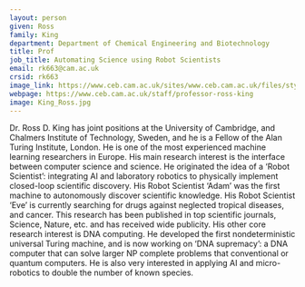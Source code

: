 ```yaml
---
layout: person
given: Ross
family: King
department: Department of Chemical Engineering and Biotechnology
title: Prof
job_title: Automating Science using Robot Scientists
email: rk663@cam.ac.uk
crsid: rk663
image_link: https://www.ceb.cam.ac.uk/sites/www.ceb.cam.ac.uk/files/styles/inline/public/images/profile/lab_king324.jpg
webpage: https://www.ceb.cam.ac.uk/staff/professor-ross-king
image: King_Ross.jpg
---
```


Dr. Ross D. King has joint positions at the University of Cambridge, and Chalmers Institute of Technology, Sweden, and he is a Fellow of the Alan Turing Institute, London. He is one of the most experienced machine learning researchers in Europe. His main research interest is the interface between computer science and science. He originated the idea of a ‘Robot Scientist’: integrating AI and laboratory robotics to physically implement closed-loop scientific discovery. His Robot Scientist ‘Adam’ was the first machine to autonomously discover scientific knowledge. His Robot Scientist ‘Eve’ is currently searching for drugs against neglected tropical diseases, and cancer. This research has been published in top scientific journals, Science, Nature, etc. and has received wide publicity. His other core research interest is DNA computing. He developed the first nondeterministic universal Turing machine, and is now working on ‘DNA supremacy’: a DNA computer that can solve larger NP complete problems that conventional or quantum computers. He is also very interested in applying AI and micro-robotics to double the number of known species.